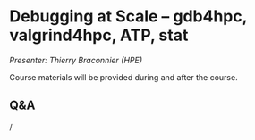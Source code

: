 # Debugging at Scale – gdb4hpc, valgrind4hpc, ATP, stat

*Presenter: Thierry Braconnier (HPE)*

Course materials will be provided during and after the course.

<!--
Temporary location of materials (for the lifetime of the training project):

-   Slides: `/project/project_465001362/Slides/HPE/07_debugging_at_scale.pdf`
-->

<!--
Archived materials on LUMI:

-   Slides: `/appl/local/training/2p3day-20250303/files/LUMI-2p3day-20250303-2_03_Debugging_at_Scale.pdf`

-   Recording: `/appl/local/training/2p3day-20250303/files/LUMI-2p3day-20250303-2_03_Debugging_at_Scale.pdf`

These materials can only be distributed to actual users of LUMI (active user account).
-->


## Q&A

/
